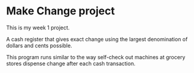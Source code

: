 # Make Change project 


This is my week 1 project.

A cash register that gives exact change using the largest denomination of dollars and cents possible.

This program runs similar to the way self-check out machines at grocery stores dispense change after each cash transaction. 